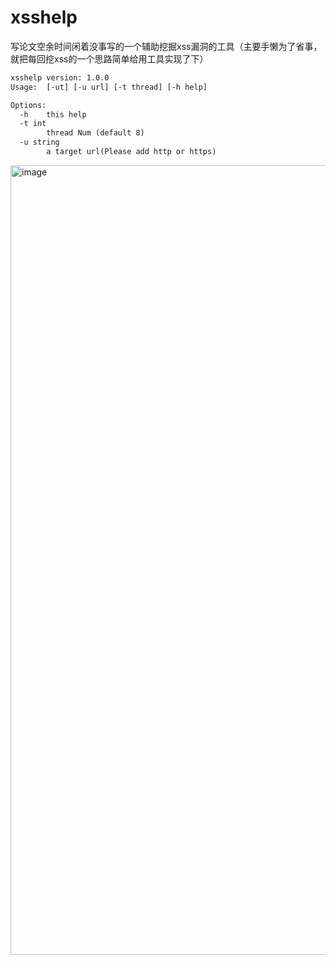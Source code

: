 # xsshelp
写论文空余时间闲着没事写的一个辅助挖掘xss漏洞的工具（主要手懒为了省事，就把每回挖xss的一个思路简单给用工具实现了下）


```xml
xsshelp version: 1.0.0
Usage:  [-ut] [-u url] [-t thread] [-h help]

Options:
  -h	this help
  -t int
    	thread Num (default 8)
  -u string
    	a target url(Please add http or https)
```




<img width="1263" alt="image" src="https://user-images.githubusercontent.com/70200814/233852598-edb6fe52-1399-4c5e-98a4-0d1fad6b6019.png">

